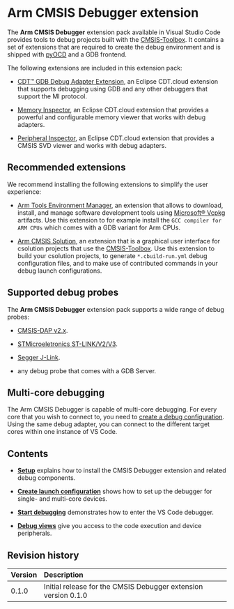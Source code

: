 # Arm CMSIS Debugger extension

The **Arm CMSIS Debugger** extension pack available in Visual Studio Code provides tools to debug projects built with
the [CMSIS-Toolbox](https://open-cmsis-pack.github.io/cmsis-toolbox/). It contains a set of extensions that are
required to create the debug environment and is shipped with [pyOCD](https://pyocd.io/) and a GDB frontend.

The following extensions are included in this extension pack:

- [CDT™ GDB Debug Adapter Extension](https://marketplace.visualstudio.com/items?itemName=eclipse-cdt.cdt-gdb-vscode),
an Eclipse CDT.cloud extension that supports debugging using GDB and any other debuggers that support the MI protocol.

- [Memory Inspector](https://marketplace.visualstudio.com/items?itemName=eclipse-cdt.memory-inspector),
an Eclipse CDT.cloud extension that provides a powerful and configurable memory viewer that works with debug adapters.

- [Peripheral Inspector](https://marketplace.visualstudio.com/items?itemName=eclipse-cdt.peripheral-inspector),
an Eclipse CDT.cloud extension that provides a CMSIS SVD viewer and works with debug adapters.

## Recommended extensions

We recommend installing the following extensions to simplify the user experience:

- [Arm Tools Environment Manager](https://marketplace.visualstudio.com/items?itemName=Arm.environment-manager), an extension
that allows to download, install, and manage software development tools using [Microsoft® Vcpkg](https://vcpkg.io/en/index.html)
artifacts. Use this extension to for example install the `GCC compiler for ARM CPUs` which
comes with a GDB variant for Arm CPUs.

- [Arm CMSIS Solution](https://marketplace.visualstudio.com/items?itemName=Arm.cmsis-csolution), an extension that is a
graphical user interface for csolution projects that use the [CMSIS-Toolbox](https://open-cmsis-pack.github.io/cmsis-toolbox/).
Use this extension to build your csolution projects, to generate `*.cbuild-run.yml` debug configuration files,
and to make use of contributed commands in your debug launch configurations.

## Supported debug probes

The **Arm CMSIS Debugger** extension pack supports a wide range of debug probes:

- [CMSIS-DAP v2.x](https://arm-software.github.io/CMSIS-DAP/latest/).

- [STMicroeletronics ST-LINK/V2/V3](https://www.st.com/en/development-tools/hardware-debugger-and-programmer-tools-for-stm32/products.html).

- [Segger J-Link](https://www.segger.com/products/debug-probes/j-link/).

- any debug probe that comes with a GDB Server.

## Multi-core debugging

The Arm CMSIS Debugger is capable of multi-core debugging. For every core that you wish to connect to, you need to
[create a debug configuration](./configure.md#create-a-launch-configuration). Using the same debug adapter, you can connect
to the different target cores within one instance of VS Code.

## Contents

- [**Setup**](setup.md) explains how to install the CMSIS Debugger extension and related debug components.

- [**Create launch configuration**](configure.md) shows how to set up the debugger for single- and multi-core devices.

- [**Start debugging**](./debug.md) demonstrates how to enter the VS Code debugger.

- [**Debug views**](./debug_views.md) give you access to the code execution and device peripherals.

## Revision history

Version            | Description
:------------------|:-------------------------
0.1.0              | Initial release for the CMSIS Debugger extension version 0.1.0
